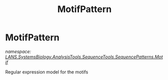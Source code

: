 ﻿---
title: MotifPattern
---

# MotifPattern
_namespace: [LANS.SystemsBiology.AnalysisTools.SequenceTools.SequencePatterns.Motif](N-LANS.SystemsBiology.AnalysisTools.SequenceTools.SequencePatterns.Motif.html)_

Regular expression model for the motifs




